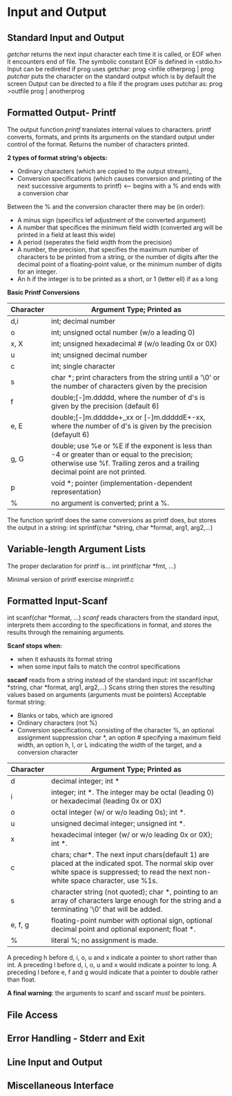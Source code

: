 # Input and Output

## Standard Input and Output
*getchar* returns the next input character each time it is called, or EOF when it encounters end of file. The symbolic constant EOF is defined in <stdio.h>
Input can be redireted if prog uses getchar:
prog <infile
otherprog | prog
*putchar* puts the character on the standard output which is by default the screen
Output can be directed to a file if the program uses putchar as:
prog >outfile
prog | anotherprog

## Formatted Output- Printf
The output function *printf* translates internal values to characters. 
printf converts, formats, and prints its arguments on the standard output under control of the format. Returns the number of characters printed. 

**2 types of format string's objects:**
- Ordinary characters (which are copied to the output stream)_
- Conversion specifications (which causes conversion and printing of the next successive arguments to printf) <-- begins with a % and ends with a conversion char

Between the % and the conversion character there may be (in order):
- A minus sign (specifics lef adjustment of the converted argument)
- A number that specifices the minimum field width (converted arg will be printed in a field at least this wide)
- A period (seperates the field width from the precision)
- A number, the precision, that specifies the maximum number of characters to be printed from a string, or the number of digits after the decimal point of a floating-point value, or the minimum number of digits for an integer. 
- An h if the integer is to be printed as a short, or 1 (letter ell) if as a long

**Basic Printf Conversions**

| Character               | Argument Type; Printed as  
|-------------------------|----------------------------
| d,i                     | int; decimal number        
| o                       | int; unsigned octal number (w/o a leading 0) 
| x, X                    | int; unsigned hexadecimal # (w/o leading 0x or 0X) 
| u                       | int; unsigned decimal number             
| c                       | int; single character           
| s                       | char *; print characters from the string until a '\0' or the number of characters given by the precision             
| f                       | double;[-]m.ddddd, where the number of d's is given by the precision (default 6)            
| e, E                    | double;[-]m.ddddde+_xx or [-]m.dddddE+-xx, where the number of d's is given by the precision (defayult 6)             
| g, G                    | double; use %e or %E if the exponent is less than -4 or greater than or equal to the precision; otherwise use %f. Trailing zeros and a trailing decimal point are not printed.             
| p                       | void *; pointer (implementation-dependent representation)           
| %                       | no argument is converted; print a %.             


The function sprintf does the same conversions as printf does, but stores the output in a string:
int sprintf(char *string, char *format, arg1, arg2,...)

## Variable-length Argument Lists
The proper declaration for printf is...
int printf(char *fmt, ...)

Minimal version of printf exercise minprintf.c
## Formatted Input-Scanf
int scanf(char *format, ...)
*scanf* reads characters from the standard input, interprets them according to the specifications in format, and stores the results through the remaining arguments.

**Scanf stops when:**
- when it exhausts its format string
- when some input fails to match the control specifications

**sscanf** reads from a string instead of the standard input:
    int sscanf(char *string, char *format, arg1, arg2,...)
Scans string then stores the resulting values based on arguments (arguments must be pointers)
Acceptable format string:
- Blanks or tabs, which are ignored
- Ordinary characters (not %)
- Conversion specifications, consisting of the character %, an optional assignment suppression char *, an option # specifying a maximum field width, an option h, l, or L indicating the width of the target, and a conversion character

| Character               | Argument Type; Printed as  
|-------------------------|----------------------------
| d                       | decimal integer; int *
| i                       | integer; int *. The integer may be octal (leading 0) or hexadecimal (leading 0x or 0X)       
| o                       | octal integer (w/ or w/o leading 0s); int *. 
| u                       | unsigned decimal integer; unsigned int *.
| x                       | hexadecimal integer (w/ or w/o leading 0x or 0X); int *.            
| c                       | chars; char*. The next input chars(default 1) are placed at the indicated spot. The normal skip over white space is suppressed; to read the next non-white space character, use %1s.          
| s                       | character string (not quoted); char *, pointing to an array of characters large enough for the string and a terminating '\0' that will be added. 
| e, f, g                 | floating-point number with optional sign, optional decimal point and optional exponent; float *.          
| %                       | literal %; no assignment is made.              

A preceding h before d, i, o, u and x indicate a pointer to short rather than int. 
A preceding l before d, i, o, u and x would indicate a pointer to long.
A preceding l before e, f and g would indicate that a pointer to double rather than float.


**A final warning**: the arguments to scanf and sscanf *must* be pointers.
## File Access

## Error Handling - Stderr and Exit

## Line Input and Output

## Miscellaneous Interface

